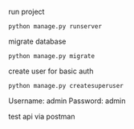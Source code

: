 run project

```
python manage.py runserver
```
migrate database

```
python manage.py migrate
```

create user for basic auth
```
python manage.py createsuperuser
```
Username: admin
Password: admin

test api via postman 